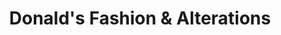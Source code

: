 ---
title: "Donald's Fashion & Alterations"
url: /palm-beach/donalds-fashion-und-alterations/
shop: Schneiderei
---